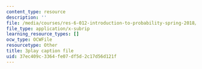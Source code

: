 ```yaml
---
content_type: resource
description: ''
file: /media/courses/res-6-012-introduction-to-probability-spring-2018/37ec409c3364fe07df5d2c17d56d121f_wSQaYn2h-e8.srt
file_type: application/x-subrip
learning_resource_types: []
ocw_type: OCWFile
resourcetype: Other
title: 3play caption file
uid: 37ec409c-3364-fe07-df5d-2c17d56d121f
---
```

